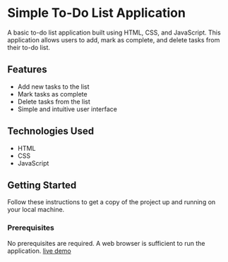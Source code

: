 # Simple To-Do List Application

A basic to-do list application built using HTML, CSS, and JavaScript. This application allows users to add, mark as complete, and delete tasks from their to-do list.

## Features

- Add new tasks to the list
- Mark tasks as complete
- Delete tasks from the list
- Simple and intuitive user interface

## Technologies Used

- HTML
- CSS
- JavaScript

## Getting Started

Follow these instructions to get a copy of the project up and running on your local machine.

### Prerequisites

No prerequisites are required. A web browser is sufficient to run the application.
 [live demo](https://recruiting2.ultipro.com/MIL1017/JobBoard/f54234e9-dfde-b183-fd20-4fbdb19cba7a/OpportunityApply/ApplicationSubmitted?applicationId=423c2698-e9c6-43f0-9622-745a0d8bc140)

